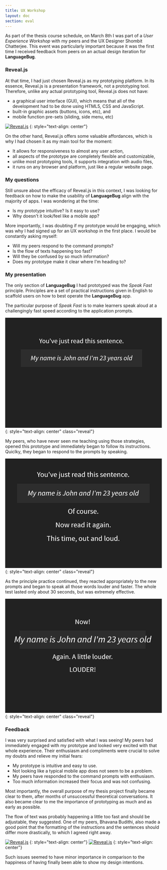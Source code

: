 ```yaml
---
title: UX Workshop
layout: doc
section: eval
---
```


As part of the thesis course schedule, on March 8th I was part of a *User Experience Workshop* with my peers and the UX Designer Shombit Chatterjee. This event was particularly important because it was the first time I received feedback from peers on an actual design iteration for **LanguageBug**.

### Reveal.js

At that time, I had just chosen Reveal.js as my prototyping platform. In its essence, Reveal.js is a presentation framework, not a prototyping tool. Therefore, unlike any actual prototyping tool, Reveal.js does not have:

- a graphical user interface (GUI), which means that all of the development had to be done using HTML5, CSS and JavaScript.
- built-in graphic assets (buttons, icons, etc), and
- mobile function pre-sets (sliding, side menu, etc)

[![Reveal.js]({{site.baseurl}}/images/eval-ux-reveal.png)]({{site.baseurl}}/images/eval-ux-reveal.png)
{: style="text-align: center"}

On the other hand, Reveal.js offers some valuable affordances, which is why I had chosen it as my main tool for the moment:

* It allows for responsiveness to almost any user action,
* all aspects of the prototype are completely flexible and customizable,
* unlike most prototyping tools, it supports integration with audio files,
* it runs on any browser and platform, just like a regular website page.

### My questions

Still unsure about the efficacy of Reveal.js in this context, I was looking for feedback on how to make the usability of **LanguageBug** align with the majority of apps. I was wondering at the time:

* Is my prototype intuitive? Is it easy to use?
* Why doesn't it look/feel like a mobile app?

More importantly, I was doubting if my prototype would be engaging, which was why I had signed up for an UX workshop in the first place. I would be constantly asking myself:

* Will my peers respond to the command prompts?
* Is the flow of texts happening too fast?
* Will they be confused by so much information?
* Does my prototype make it clear where I'm heading to?

### My presentation

The only section of **LanguageBug** I had prototyped was the *Speak Fast* principle. Principles are a set of practical instructions given in English to scaffold users on how to best operate the **LanguageBug** app.

The particular purpose of *Speak Fast* is to make learners speak aloud at a challengingly fast speed according to the application prompts.

![reveal1.PNG](/images/prototype/image04.png)
{: style="text-align: center" class="reveal"}

My peers, who have never seen me teaching using those strategies, opened this prototype and immediately began to follow its instructions. Quiclky, they began to respond to the prompts by speaking.

![reveal1.PNG](/images/prototype/image08.png)
{: style="text-align: center" class="reveal"}

As the principle practice continued, they reacted appropriately to the new prompts and began to speak all those words louder and faster. The whole test lasted only about 30 seconds, but was extremely effective.

![reveal1.PNG](/images/prototype/image02.png)
{: style="text-align: center" class="reveal"}

### Feedback

I was very surprised and satisfied with what I was seeing! My peers had immediately engaged with my prototype and looked very excited with that whole experience. Their enthusiasm and compliments were crucial to solve my doubts and relieve my initial fears:

* My prototype is intuitive and easy to use.
* Not looking like a typical mobile app does not seem to be a problem.
* My peers have responded to the command prompts with enthusiasm.
* Too much information increased their focus and was not confusing.

Most importantly, the overall purpose of my thesis project finally became clear to them, after months of unsuccessful theoretical conversations. It also became clear to me the importance of prototyping as much and as early as possible.

The flow of text was probably happening a little too fast and should be adjustable, they suggested. One of my peers, Bhavana Budithi, also made a good point that the formatting of the instructions and the sentences should differ more drastically, to which I agreed right away.

[![Reveal.js]({{site.baseurl}}/images/eval-ux-pre.jpg)]({{site.baseurl}}/images/eval-ux-pre.jpg)
{: style="text-align: center"}
[![Reveal.js]({{site.baseurl}}/images/eval-ux-post.jpg)]({{site.baseurl}}/images/eval-ux-post.jpg)
{: style="text-align: center"}

Such issues seemed to have minor importance in comparison to the happiness of having finally been able to show my design intentions.